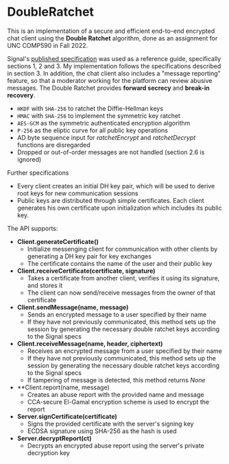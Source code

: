 # DoubleRatchet

This is an implementation of a secure and efficient end-to-end encrypted chat client using the **Double Ratchet** algorithm, done as an assignment for UNC COMP590 in 
Fall 2022.

Signal's [published specification](https://signal.org/docs/specifications/doubleratchet/) was used as a reference guide, specifically sections 1, 2 and 3. My
implementation follows the specifications described in section 3. In addition, the chat client also includes a "message reporting" feature, so that a moderator working
for the platform can review abusive messages. The Double Ratchet provides **forward secrecy** and **break-in recovery**.

- `HKDF` with `SHA-256` to ratchet the Diffie-Hellman keys
- `HMAC` with `SHA-256` to implement the symmetric key ratchet
- `AES-GCM` as the symmetric authenticated encryption algorithm
- `P-256` as the eliptic curve for all public key operations
- AD byte sequence input for *ratchetEncrypt* and *ratchetDecrypt* functions are disregarded
- Dropped or out-of-order messages are not handled (section 2.6 is ignored)

Further specifications
- Every client creates an initial DH key pair, which will be used to derive root keys for new communication sessions
- Public keys are distributed through simple certificates. Each client generates his own certificate upon initialization which includes its public key.

The API supports:
- **Client.generateCertificate()**
  - Initialize messenging client for communication with other clients by generating a DH key pair for key exchanges
  - The certificate contains the name of the user and their public key
- **Client.receiveCertificate(certificate, signature)**
  - Takes a certificate from another client, verifies it using its signature, and stores it
  - The client can now send/receive messages from the owner of that certificate
- **Client.sendMessage(name, message)**
  - Sends an encrypted message to a user specified by their name
  - If they have not previously communicated, this method sets up the session by generating the necessary double ratchet keys according to the Signal specs
- **Client.receiveMessage(name, header, ciphertext)**
  - Receives an encrypted message from a user specified by their name
  - If they have not previously communicated, this method sets up the session by generating the necessary double ratchet keys according to the Signal specs
  - If tampering of message is detected, this method returns *None*
- **Client.report(name, message)
  - Creates an abuse report with the provided name and message
  - CCA-secure El-Gamal encryption scheme is used to encrypt the report
- **Server.signCertificate(certificate)**
  - Signs the provided certificate with the server's signing key
  - ECDSA signature using SHA-256 as the hash is used
- **Server.decryptReport(ct)**
  - Decrypts an encrypted abuse report using the server's private decryption key
